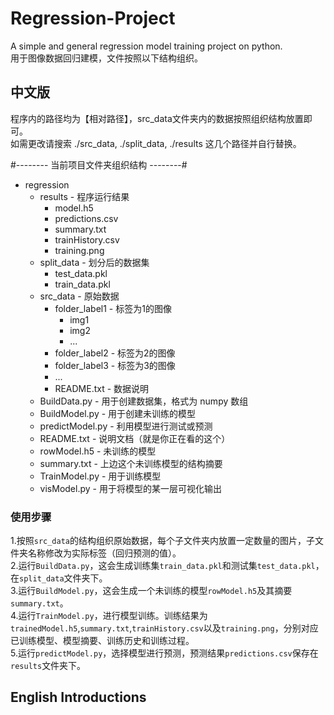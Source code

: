 # Regression-Project
A simple and general regression model training project on python.  
用于图像数据回归建模，文件按照以下结构组织。

## 中文版
程序内的路径均为【相对路径】，src_data文件夹内的数据按照组织结构放置即可。  
如需更改请搜索 ./src_data, ./split_data, ./results 这几个路径并自行替换。

#-------- 当前项目文件夹组织结构 --------#
- regression
    - results - 程序运行结果
        - model.h5
        - predictions.csv
        - summary.txt
        - trainHistory.csv
        - training.png
    - split_data - 划分后的数据集
        - test_data.pkl
        - train_data.pkl
    - src_data - 原始数据
        - folder_label1 - 标签为1的图像
            - img1
            - img2
            - ...
        - folder_label2 - 标签为2的图像
        - folder_label3 - 标签为3的图像
        - ...
        - README.txt - 数据说明
    - BuildData.py - 用于创建数据集，格式为 numpy 数组
    - BuildModel.py - 用于创建未训练的模型
    - predictModel.py - 利用模型进行测试或预测
    - README.txt - 说明文档（就是你正在看的这个）
    - rowModel.h5 - 未训练的模型
    - summary.txt - 上边这个未训练模型的结构摘要
    - TrainModel.py - 用于训练模型
    - visModel.py - 用于将模型的某一层可视化输出

### 使用步骤
1.按照`src_data`的结构组织原始数据，每个子文件夹内放置一定数量的图片，子文件夹名称修改为实际标签（回归预测的值）。  
2.运行`BuildData.py`，这会生成训练集`train_data.pkl`和测试集`test_data.pkl`，在`split_data`文件夹下。  
3.运行`BuildModel.py`，这会生成一个未训练的模型`rowModel.h5`及其摘要`summary.txt`。  
4.运行`TrainModel.py`，进行模型训练。训练结果为`trainedModel.h5`,`summary.txt`,`trainHistory.csv`以及`training.png`，分别对应已训练模型、模型摘要、训练历史和训练过程。  
5.运行`predictModel.py`，选择模型进行预测，预测结果`predictions.csv`保存在`results`文件夹下。

## English Introductions

